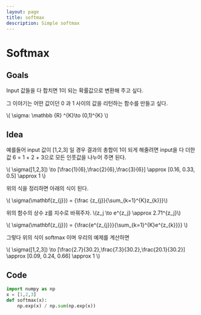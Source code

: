 ```yaml
---
layout: page
title: softmax
description: Simple softmax
---
```

# Softmax
## Goals
Input 값들을 다 합치면 1이 되는 확률값으로 변환해 주고 싶다.

그 이야기는 어떤 값이던 0 과 1 사이의 값을 리턴하는 함수를 만들고 싶다.

\\( \sigma: \mathbb {R} ^{K}\to (0,1)^{K} \\)

## Idea
예를들어 input 값이 [1,2,3] 일 경우 결과의  총합이 1이 되게 해줄려면 input을 다 더한값 6 = 1 + 2 + 3으로 모든 인풋값을 나누어 주면 된다.

\\( \sigma([1,2,3]) \to [\frac{1}{6},\frac{2}{6},\frac{3}{6}] \approx [0.16, 0.33, 0.5] \approx 1 \\)

위의 식을 정리하면 아래의 식이 된다.

\\( \sigma(\mathbf{z_{j}}) = {\frac {z_{j}}{\sum_{k=1}^{K}z_{k}}}\\)

위의 함수의 상수 z를 지수로 바꿔주자.  \\(z_j \to e^{z_j} \approx 2.71^{z_j}\\) 

\\( \sigma(\mathbf{z_{j}}) = {\frac{e^{z_{j}}}{\sum_{k=1}^{K}e^{z_{k}}}} \\)

그렇다 위의 식이 softmax 이며 우리의 예제를 계산하면

\\( \sigma([1,2,3]) \to [\frac{2.7}{30.2},\frac{7.3}{30.2},\frac{20.1}{30.2}] \approx [0.09, 0.24, 0.66] \approx 1 \\)

## Code
```py
import numpy as np
x = [1,2,3]
def softmax(x): 
    np.exp(x) / np.sum(np.exp(x))
```


